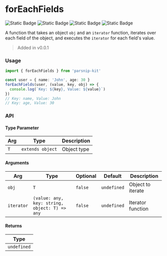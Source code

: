 # forEachFields
![Static Badge](https://img.shields.io/badge/Statement%20Coverage-100.00%-brightgreen) ![Static Badge](https://img.shields.io/badge/Branch%20Coverage-100.00%-brightgreen) ![Static Badge](https://img.shields.io/badge/Function%20Coverage-100.00%-brightgreen) ![Static Badge](https://img.shields.io/badge/Line%20Coverage-100.00%-brightgreen)
      
A function that takes an object `obj` and an `iterator` function, iterates over each field of the object, and executes the `iterator` for each field's value.

> Added in v0.0.1



### Usage

```ts
import { forEachFields } from 'parsnip-kit'

const user = { name: 'John', age: 30 }
forEachFields(user, (value, key, obj) => {
  console.log(`Key: ${key}, Value: ${value}`)
})
// Key: name, Value: John
// Key: age, Value: 30
```


### API

#### Type Parameter

| Arg | Type | Description |
| --- | --- | --- |
| `T` | `extends object` | Object type  |

#### Arguments

| Arg | Type | Optional | Default | Description |
| --- | --- | --- | --- | --- |
| `obj` | `T` | `false` | `undefined` | Object to iterate |
| `iterator` | `(value: any, key: string, object: T) => any` | `false` | `undefined` | Iterator function |

#### Returns

| Type |
| ---  |
| `undefined`  |